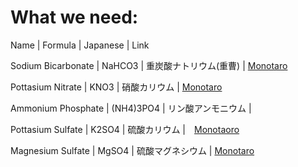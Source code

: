 # What we need:

Name | Formula | Japanese | Link

Sodium Bicarbonate | NaHCO3 | 重炭酸ナトリウム(重曹) | [Monotaro](https://www.monotaro.com/p/1922/2534/)

Pottasium Nitrate | KNO3 | 硝酸カリウム | [Monotaro](https://www.monotaro.com/p/1171/6172/)

Ammonium Phosphate | (NH4)3PO4 | リン酸アンモニウム | 

Pottasium Sulfate | K2SO4 | 硫酸カリウム |　[Monotaoro](https://www.monotaro.com/p/1796/2552/)

Magnesium Sulfate | MgSO4 | 硫酸マグネシウム | [Monotaro](https://www.monotaro.com/p/1171/6057/)

